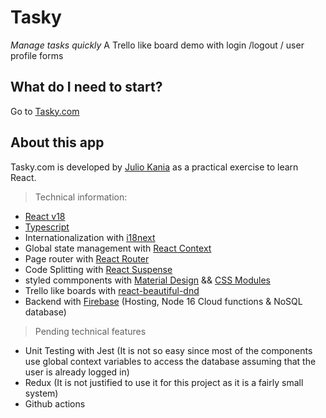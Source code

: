 # Tasky
*Manage tasks quickly*
A Trello like board demo with login /logout / user profile forms  

## What do I need to start?
Go to [Tasky.com](https://reactapptesting-4bfbb.web.app/login)

## About this app
Tasky.com is developed by [Julio Kania](linkedin.com/in/juliokania) as a practical exercise to learn React.

> Technical information:
- [React v18](https://reactjs.org/)
- [Typescript](https://www.typescriptlang.org/) 
- Internationalization with [i18next](https://www.i18next.com/)
- Global state management with [React Context](https://es.reactjs.org/docs/context.html)
- Page router with [React Router](https://v5.reactrouter.com/)
- Code Splitting with [React Suspense](https://17.reactjs.org/docs/concurrent-mode-suspense.html)
- styled commponents with [Material Design](https://v4.mui.com/) && [CSS Modules](https://developer.adobe.com/commerce/pwa-studio/guides/general-concepts/css-modules/)
- Trello like boards with [react-beautiful-dnd](https://github.com/atlassian/react-beautiful-dnd)
- Backend with [Firebase](https://firebase.google.com/) (Hosting, Node 16 Cloud functions & NoSQL database)

> Pending technical features
- Unit Testing with Jest (It is not so easy since most of the components use global context variables to access the database assuming that the user is already logged in) 
- Redux (It is not justified to use it for this project as it is a fairly small system) 
- Github actions
